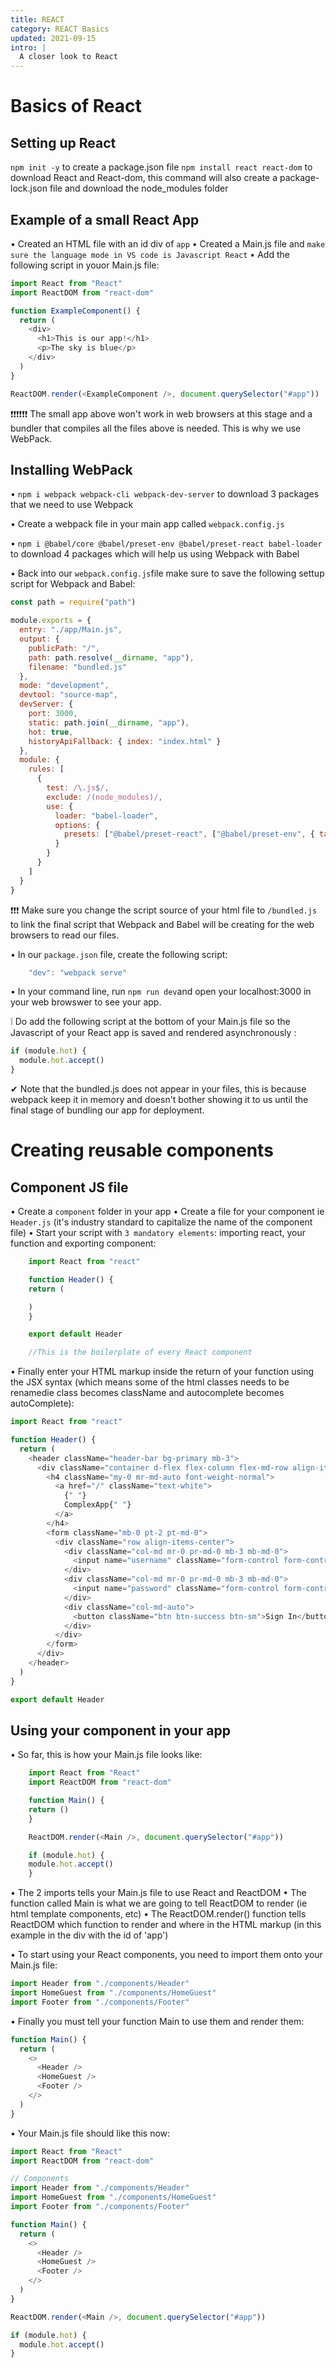 ```yaml
---
title: REACT
category: REACT Basics
updated: 2021-09-15
intro: |
  A closer look to React
---
```


# Basics of React

## Setting up React

`npm init -y` to create a package.json file
`npm install react react-dom` to download React and React-dom, this command will also create a package-lock.json file and download the node_modules folder

## Example of a small React App

• Created an HTML file with an id div of `app`
• Created a Main.js file and `make sure the language mode in VS code is Javascript React`
• Add the following script in youor Main.js file:

```js
import React from "React"
import ReactDOM from "react-dom"

function ExampleComponent() {
  return (
    <div>
      <h1>This is our app!</h1>
      <p>The sky is blue</p>
    </div>
  )
}

ReactDOM.render(<ExampleComponent />, document.querySelector("#app"))
```

❗❗❗❗❗❗ The small app above won't work in web browsers at this stage and a bundler that compiles all the files above is needed. This is why we use WebPack.

## Installing WebPack

• `npm i webpack webpack-cli webpack-dev-server` to download 3 packages that we need to use Webpack

• Create a webpack file in your main app called `webpack.config.js`

• `npm i @babel/core @babel/preset-env @babel/preset-react babel-loader` to download 4 packages which will help us using Webpack with Babel

• Back into our `webpack.config.js`file make sure to save the following settup script for Webpack and Babel:

```js
const path = require("path")

module.exports = {
  entry: "./app/Main.js",
  output: {
    publicPath: "/",
    path: path.resolve(__dirname, "app"),
    filename: "bundled.js"
  },
  mode: "development",
  devtool: "source-map",
  devServer: {
    port: 3000,
    static: path.join(__dirname, "app"),
    hot: true,
    historyApiFallback: { index: "index.html" }
  },
  module: {
    rules: [
      {
        test: /\.js$/,
        exclude: /(node_modules)/,
        use: {
          loader: "babel-loader",
          options: {
            presets: ["@babel/preset-react", ["@babel/preset-env", { targets: { node: "12" } }]]
          }
        }
      }
    ]
  }
}
```

❗❗❗ Make sure you change the script source of your html file to `/bundled.js` to link the final script that Webpack and Babel will be creating for the web browsers to read our files.

• In our `package.json` file, create the following script:

```js
    "dev": "webpack serve"
```

• In your command line, run `npm run dev`and open your localhost:3000 in your web browswer to see your app.

❕ Do add the following script at the bottom of your Main.js file so the Javascript of your React app is saved and rendered asynchronously :

```js
if (module.hot) {
  module.hot.accept()
}
```

✔ Note that the bundled.js does not appear in your files, this is because webpack keep it in memory and doesn't bother showing it to us until the final stage of bundling our app for deployment.

# Creating reusable components

## Component JS file

• Create a `component` folder in your app
• Create a file for your component ie `Header.js` (it's industry standard to capitalize the name of the component file)
• Start your script with `3 mandatory elements`: importing react, your function and exporting component:

```js
    import React from "react"

    function Header() {
    return (

    )
    }

    export default Header

    //This is the boilerplate of every React component
```

• Finally enter your HTML markup inside the return of your function using the JSX syntax (which means some of the html classes needs to be renamedie class becomes className and autocomplete becomes autoComplete):

```js
import React from "react"

function Header() {
  return (
    <header className="header-bar bg-primary mb-3">
      <div className="container d-flex flex-column flex-md-row align-items-center p-3">
        <h4 className="my-0 mr-md-auto font-weight-normal">
          <a href="/" className="text-white">
            {" "}
            ComplexApp{" "}
          </a>
        </h4>
        <form className="mb-0 pt-2 pt-md-0">
          <div className="row align-items-center">
            <div className="col-md mr-0 pr-md-0 mb-3 mb-md-0">
              <input name="username" className="form-control form-control-sm input-dark" type="text" placeholder="Username" autoComplete="off" />
            </div>
            <div className="col-md mr-0 pr-md-0 mb-3 mb-md-0">
              <input name="password" className="form-control form-control-sm input-dark" type="password" placeholder="Password" />
            </div>
            <div className="col-md-auto">
              <button className="btn btn-success btn-sm">Sign In</button>
            </div>
          </div>
        </form>
      </div>
    </header>
  )
}

export default Header
```

## Using your component in your app

• So far, this is how your Main.js file looks like:

```js
    import React from "React"
    import ReactDOM from "react-dom"

    function Main() {
    return ()
    }

    ReactDOM.render(<Main />, document.querySelector("#app"))

    if (module.hot) {
    module.hot.accept()
    }
```

• The 2 imports tells your Main.js file to use React and ReactDOM
• The function called Main is what we are going to tell ReactDOM to render (ie html template components, etc)
• The ReactDOM.render() function tells ReactDOM which function to render and where in the HTML markup (in this example in the div with the id of 'app')

• To start using your React components, you need to import them onto your Main.js file:

```js
import Header from "./components/Header"
import HomeGuest from "./components/HomeGuest"
import Footer from "./components/Footer"
```

• Finally you must tell your function Main to use them and render them:

```js
function Main() {
  return (
    <>
      <Header />
      <HomeGuest />
      <Footer />
    </>
  )
}
```

• Your Main.js file should like this now:

```js
import React from "React"
import ReactDOM from "react-dom"

// Components
import Header from "./components/Header"
import HomeGuest from "./components/HomeGuest"
import Footer from "./components/Footer"

function Main() {
  return (
    <>
      <Header />
      <HomeGuest />
      <Footer />
    </>
  )
}

ReactDOM.render(<Main />, document.querySelector("#app"))

if (module.hot) {
  module.hot.accept()
}
```
